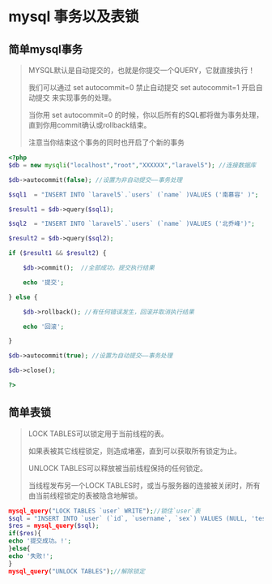 # mysql 事务以及表锁

## 简单mysql事务

> MYSQL默认是自动提交的，也就是你提交一个QUERY，它就直接执行！
>
> 我们可以通过 set autocommit=0 禁止自动提交 set autocommit=1 开启自动提交 来实现事务的处理。
>
>  当你用 set autocommit=0 的时候，你以后所有的SQL都将做为事务处理，直到你用commit确认或rollback结束。 
>
> 注意当你结束这个事务的同时也开启了个新的事务

```php
<?php
$db = new mysqli("localhost","root","XXXXXX","laravel5"); //连接数据库

$db->autocommit(false); //设置为非自动提交——事务处理

$sql1  = "INSERT INTO `laravel5`.`users` (`name` )VALUES ('南慕容' )";

$result1 = $db->query($sql1);

$sql2  = "INSERT INTO `laravel5`.`users` (`name` )VALUES ('北乔峰')";

$result2 = $db->query($sql2);

if ($result1 && $result2) {

    $db->commit();  //全部成功，提交执行结果

    echo '提交';

} else {

    $db->rollback(); //有任何错误发生，回滚并取消执行结果

    echo '回滚';

}

$db->autocommit(true); //设置为自动提交——事务处理

$db->close();

?>
```

## 简单表锁

>  LOCK TABLES可以锁定用于当前线程的表。
>
> 如果表被其它线程锁定，则造成堵塞，直到可以获取所有锁定为止。 
>
> UNLOCK TABLES可以释放被当前线程保持的任何锁定。
>
> 当线程发布另一个LOCK TABLES时，或当与服务器的连接被关闭时，所有由当前线程锁定的表被隐含地解锁。

```php
mysql_query("LOCK TABLES `user` WRITE");//锁住`user`表
$sql = "INSERT INTO `user` (`id`, `username`, `sex`) VALUES (NULL, 'test1', '0')";
$res = mysql_query($sql);
if($res){
echo '提交成功。!';
}else{
echo '失败!';
}
mysql_query("UNLOCK TABLES");//解除锁定
```

